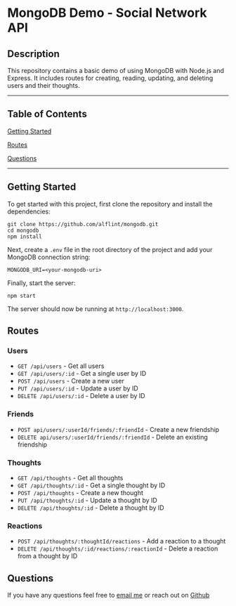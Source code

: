 # MongoDB Demo - Social Network API

## Description

This repository contains a basic demo of using MongoDB with Node.js and Express. It includes routes for creating, reading, updating, and deleting users and their thoughts.


<hr>

## Table of Contents

[Getting Started](#Getting_Started)

[Routes](#Routes)

[Questions](#Questions)

<hr>

## Getting Started

To get started with this project, first clone the repository and install the dependencies:

```
git clone https://github.com/alflint/mongodb.git
cd mongodb
npm install
```

Next, create a `.env` file in the root directory of the project and add your MongoDB connection string:

```
MONGODB_URI=<your-mongodb-uri>
```


Finally, start the server:

```
npm start
```


The server should now be running at `http://localhost:3000`.

## Routes

### Users

- `GET /api/users` - Get all users
- `GET /api/users/:id` - Get a single user by ID
- `POST /api/users` - Create a new user
- `PUT /api/users/:id` - Update a user by ID
- `DELETE /api/users/:id` - Delete a user by ID

### Friends
- `POST api/users/:userId/friends/:friendId` - Create a new friendship
- `DELETE api/users/:userId/friends/:friendId` - Delete an existing friendship

### Thoughts

- `GET /api/thoughts` - Get all thoughts
- `GET /api/thoughts/:id` - Get a single thought by ID
- `POST /api/thoughts` - Create a new thought
- `PUT /api/thoughts/:id` - Update a thought by ID
- `DELETE /api/thoughts/:id` - Delete a thought by ID

### Reactions
- `POST /api/thoughts/:thoughtId/reactions` - Add a reaction to a thought
- `DELETE /api/thoughts/:id/reactions/:reactionId` - Delete a reaction from a thought by ID

## Questions

If you have any questions feel free to [email me](mailto:alexandreaflint1111@gmail.com) or reach out on [Github](https://github.com/alflint11)

